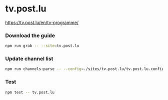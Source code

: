 # tv.post.lu

https://tv.post.lu/en/tv-programme/

### Download the guide

```sh
npm run grab -- --site=tv.post.lu
```

### Update channel list

```sh
npm run channels:parse -- --config=./sites/tv.post.lu/tv.post.lu.config.js --output=./sites/tv.post.lu/tv.post.lu.channels.xml
```

### Test

```sh
npm test -- tv.post.lu
```
